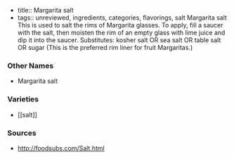 - title:: Margarita salt
- tags:: unreviewed, ingredients, categories, flavorings, salt
Margarita salt This is used to salt the rims of Margarita glasses. To apply, fill a saucer with the salt, then moisten the rim of an empty glass with lime juice and dip it into the saucer. Substitutes: kosher salt OR sea salt OR table salt OR sugar (This is the preferred rim liner for fruit Margaritas.)

### Other Names

* Margarita salt

### Varieties

* [[salt]]

### Sources
* http://foodsubs.com/Salt.html
